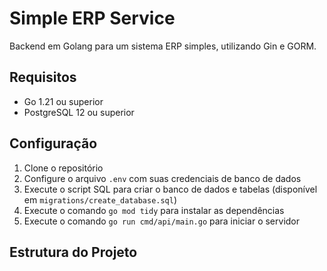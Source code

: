 # Simple ERP Service

Backend em Golang para um sistema ERP simples, utilizando Gin e GORM.

## Requisitos

- Go 1.21 ou superior
- PostgreSQL 12 ou superior

## Configuração

1. Clone o repositório
2. Configure o arquivo `.env` com suas credenciais de banco de dados
3. Execute o script SQL para criar o banco de dados e tabelas (disponível em `migrations/create_database.sql`)
4. Execute o comando `go mod tidy` para instalar as dependências
5. Execute o comando `go run cmd/api/main.go` para iniciar o servidor

## Estrutura do Projeto
